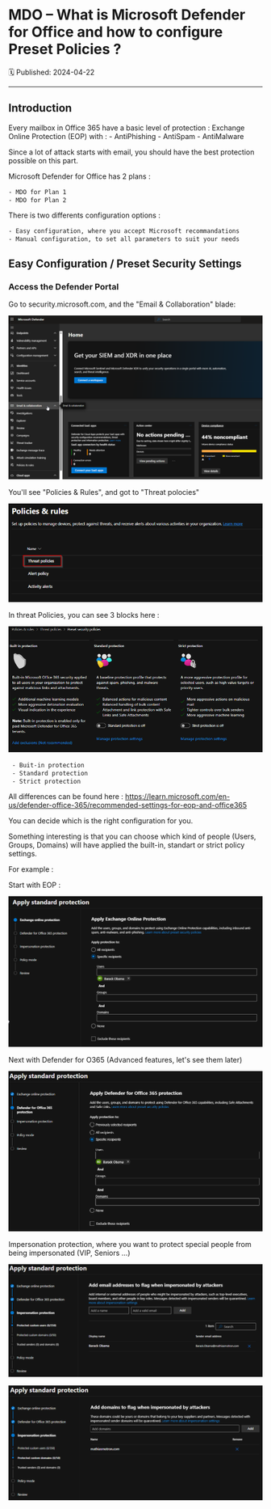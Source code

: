 # MDO – What is Microsoft Defender for Office and how to configure Preset Policies ?
🗓️ Published: 2024-04-22  

---

## Introduction

Every mailbox in Office 365 have a basic level of protection : Exchange Online Protection (EOP) with :
    - AntiPhishing
    - AntiSpam
    - AntiMalware


Since a lot of attack starts with email, you should have the best protection possible on this part.

Microsoft Defender for Office has 2 plans :

    - MDO for Plan 1
    - MDO for Plan 2


There is two differents configuration options :
    
    - Easy configuration, where you accept Microsoft recommandations
    - Manual configuration, to set all parameters to suit your needs


## Easy Configuration / Preset Security Settings


### Access the Defender Portal

Go to security.microsoft.com, and the "Email & Collaboration" blade:

![](assets/What%20is%20MDO/2025-04-22-15-56-42.png)


You'll see "Policies & Rules", and got to "Threat polocies"

![](assets/What%20is%20MDO/2025-04-22-15-58-13.png)


In threat Policies, you can see 3 blocks here :

![](assets/What%20is%20MDO%20and%20how%20to%20configure%20it/2025-04-22-16-12-57.png)

     - Buit-in protection
     - Standard protection
     - Strict protection

All differences can be found here : https://learn.microsoft.com/en-us/defender-office-365/recommended-settings-for-eop-and-office365

You can decide which is the right configuration for you.


Something interesting is that you can choose which kind of people (Users, Groups, Domains) will have applied the built-in, standart or strict policy settings.

For example :

Start with EOP :

![](assets/What%20is%20MDO%20and%20how%20to%20configure%20it/2025-04-22-16-48-46.png)

Next with Defender for O365 (Advanced features, let's see them later)

![](assets/What%20is%20MDO%20and%20how%20to%20configure%20it/2025-04-22-16-49-19.png)

Impersonation protection, where you want to protect special people from being impersonated (VIP, Seniors ...)

![](assets/What%20is%20MDO%20and%20how%20to%20configure%20it/2025-04-22-16-53-50.png)

![](assets/What%20is%20MDO%20and%20how%20to%20configure%20it/2025-04-22-16-54-49.png)

